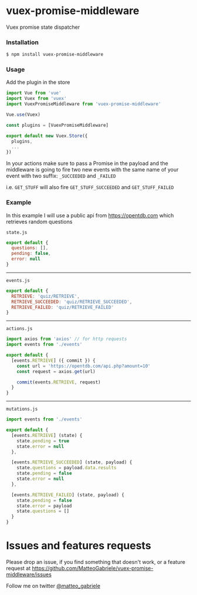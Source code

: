 # vuex-promise-middleware
Vuex promise state dispatcher

### Installation

```bash
$ npm install vuex-promise-middleware
```

### Usage

Add the plugin in the store


```js
import Vue from 'vue'
import Vuex from 'vuex'
import VuexPromiseMiddleware from 'vuex-promise-middleware'

Vue.use(Vuex)

const plugins = [VuexPromiseMiddleware]

export default new Vuex.Store({
  plugins,
  ...
})

```

In your actions make sure to pass a Promise in the payload and the middleware is going to fire two new events with the same name of your event with two suffix: `_SUCCEEDED` and `_FAILED`

i.e. `GET_STUFF` will also fire `GET_STUFF_SUCCEEDED` and `GET_STUFF_FAILED`

### Example

In this example I will use a public api from https://opentdb.com which retrieves random questions

`state.js`

```js
export default {
  questions: [],
  pending: false,
  error: null
}
```
---

`events.js`

```js
export default {
  RETRIEVE: 'quiz/RETRIEVE',
  RETRIEVE_SUCCEEDED: 'quiz/RETRIEVE_SUCCEEDED',
  RETRIEVE_FAILED: 'quiz/RETRIEVE_FAILED'
}
```

---

`actions.js`

```js
import axios from 'axios' // for http requests
import events from './events'

export default {
  [events.RETRIEVE] ({ commit }) {
    const url = 'https://opentdb.com/api.php?amount=10'
    const request = axios.get(url)

    commit(events.RETRIEVE, request)
  }
}

```
---

`mutations.js`

```js
import events from './events'

export default {
  [events.RETRIEVE] (state) {
    state.pending = true
    state.error = null
  },

  [events.RETRIEVE_SUCCEEDED] (state, payload) {
    state.questions = payload.data.results
    state.pending = false
    state.error = null
  },

  [events.RETRIEVE_FAILED] (state, payload) {
    state.pending = false
    state.error = payload
    state.questions = []
  }
}

```


# Issues and features requests
Please drop an issue, if you find something that doesn't work, or a feature request at https://github.com/MatteoGabriele/vuex-promise-middleware/issues

Follow me on twitter [@matteo_gabriele](https://twitter.com/matteo_gabriele)
